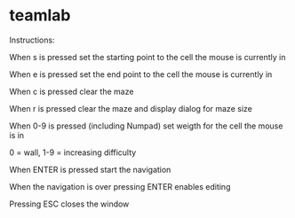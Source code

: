 # teamlab

Instructions:

When s is pressed set the starting point to the cell the mouse is currently in

When e is pressed set the end point to the cell the mouse is currently in

When c is pressed clear the maze

When r is pressed clear the maze and display dialog for maze size

When 0-9 is pressed (including Numpad) set weigth for the cell the mouse is in

0 = wall, 1-9 = increasing difficulty

When ENTER is pressed start the navigation

When the navigation is over pressing ENTER enables editing

Pressing ESC closes the window
